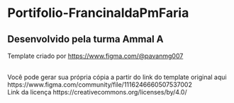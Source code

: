 # Portifolio-FrancinaldaPmFaria
## Desenvolvido pela turma Ammal A

Template criado por
https://www.figma.com/@pavanmg007

<br>
Você pode gerar sua própria cópia a partir do link do template original aqui
https://www.figma.com/community/file/1116246660507537002

<br>
Link da licença
https://creativecommons.org/licenses/by/4.0/